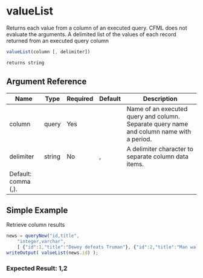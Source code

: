 # valueList

Returns each value from a column of an executed query.
 CFML does not evaluate the arguments.
 A delimited list of the values of each record returned from an executed query column

```javascript
valueList(column [, delimiter])
```

```javascript
returns string
```

## Argument Reference

| Name | Type | Required | Default | Description |
| --- | --- | --- | --- | --- |
| column | query | Yes |  | Name of an executed query and column. Separate query name and column name with a period. |
| delimiter | string | No | , | A delimiter character to separate column data items.
 Default: comma (,). |

## Simple Example

Retrieve column results

```javascript
news = queryNew("id,title",
    "integer,varchar",
    [ {"id":1,"title":"Dewey defeats Truman"}, {"id":2,"title":"Man walks on Moon"} ]);
writeOutput( valueList(news.id) );
```

### Expected Result: 1,2
